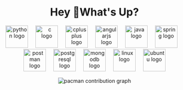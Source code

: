 <h1 align="center">Hey 👋What's Up?</h1>

<div align="center">
  <img src="https://cdn.jsdelivr.net/gh/devicons/devicon/icons/python/python-original.svg" height="60" alt="python logo"  />
  <img width="12" />
  <img src="https://skillicons.dev/icons?i=c" height="60" alt="c logo"  />
  <img width="12" />
  <img src="https://cdn.jsdelivr.net/gh/devicons/devicon/icons/cplusplus/cplusplus-original.svg" height="60" alt="cplusplus logo"  />
  <img width="12" />
  <img src="https://cdn.jsdelivr.net/gh/devicons/devicon/icons/angularjs/angularjs-original.svg" height="60" alt="angularjs logo"  />
  <img width="12" />
  <img src="https://cdn.jsdelivr.net/gh/devicons/devicon/icons/java/java-original.svg" height="60" alt="java logo"  />
  <img width="12" />
  <img src="https://cdn.jsdelivr.net/gh/devicons/devicon/icons/spring/spring-original.svg" height="60" alt="spring logo"  />
  <img width="12" />
  <img src="https://cdn.simpleicons.org/postman/FF6C37" height="60" alt="postman logo"  />
  <img width="12" />
  <img src="https://cdn.simpleicons.org/postgresql/4169E1" height="60" alt="postgresql logo"  />
  <img width="12" />
  <img src="https://cdn.jsdelivr.net/gh/devicons/devicon/icons/mongodb/mongodb-original.svg" height="60" alt="mongodb logo"  />
  <img width="12" />
  <img src="https://cdn.jsdelivr.net/gh/devicons/devicon/icons/linux/linux-original.svg" height="60" alt="linux logo"  />
  <img width="12" />
  <img src="https://cdn.simpleicons.org/ubuntu/E95420" height="60" alt="ubuntu logo"  />
</div>

<p align="center">
  <picture>
    <source media="(prefers-color-scheme: dark)" srcset="https://www.google.com/search?q=https://raw.githubusercontent.com/VituuDias/VituuDias/output/dist/pacman-contribution-graph-dark.svg">
    <source media="(prefers-color-scheme: light)" srcset="https://www.google.com/search?q=https://raw.githubusercontent.com/VituuDias/VituuDias/output/dist/pacman-contribution-graph.svg">
    <img alt="pacman contribution graph" src="https://www.google.com/search?q=https://raw.githubusercontent.com/VituuDias/VituuDias/output/dist/pacman-  contribution-graph.svg">
  </picture>
</p>
